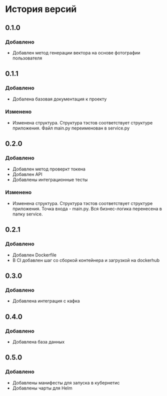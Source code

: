 # История версий

## 0.1.0
### Добавлено
- Добавлен метод генерации вектора на основе фотографии пользователя

## 0.1.1
### Добавлено
- Добалена базовая документация к проекту
### Изменено
- Изменена структура. Структура тэстов соответствует структуре приложения. Файл main.py переименован в service.py

## 0.2.0
### Добавлено
- Добавлен метод проверкт токена
- Добавлен API
- Добавлены интеграционные тесты
### Изменено
- Изменена структура. Структура тэстов соответствует структуре приложения. Точка входа - main.py. Вся бизнес-логика перенесена в папку service.

## 0.2.1
### Добавлено
- Добавлен Dockerfile
- В CI добавлен шаг со сборкой контейнера и загрузкой на dockerhub

## 0.3.0
### Добавлено
- Добавлена интеграция с кафка

## 0.4.0
### Добавлено
- Добавлена база данных

## 0.5.0
### Добавлено
- Добавлены манифесты для запуска в кубернетис
- Добавлены чарты для Helm

